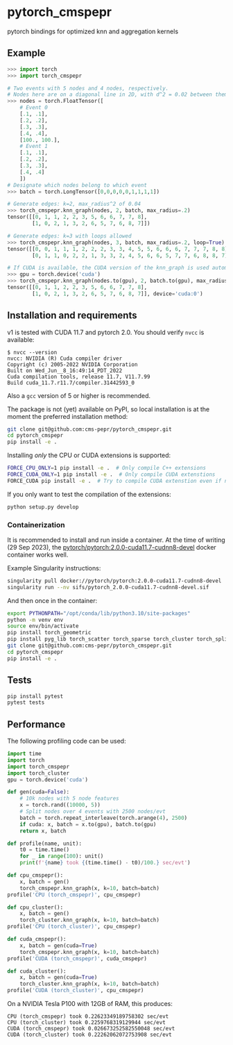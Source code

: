 # pytorch_cmspepr

pytorch bindings for optimized knn and aggregation kernels


## Example

```python
>>> import torch
>>> import torch_cmspepr

# Two events with 5 nodes and 4 nodes, respectively.
# Nodes here are on a diagonal line in 2D, with d^2 = 0.02 between them.
>>> nodes = torch.FloatTensor([
    # Event 0
    [.1, .1],
    [.2, .2],
    [.3, .3],
    [.4, .4],
    [100., 100.],
    # Event 1
    [.1, .1],
    [.2, .2],
    [.3, .3],
    [.4, .4]
    ])
# Designate which nodes belong to which event
>>> batch = torch.LongTensor([0,0,0,0,0,1,1,1,1])

# Generate edges: k=2, max_radius^2 of 0.04
>>> torch_cmspepr.knn_graph(nodes, 2, batch, max_radius=.2)
tensor([[0, 1, 1, 2, 2, 3, 5, 6, 6, 7, 7, 8],
        [1, 0, 2, 1, 3, 2, 6, 5, 7, 6, 8, 7]])

# Generate edges: k=3 with loops allowed
>>> torch_cmspepr.knn_graph(nodes, 3, batch, max_radius=.2, loop=True)
tensor([[0, 0, 1, 1, 1, 2, 2, 2, 3, 3, 4, 5, 5, 6, 6, 6, 7, 7, 7, 8, 8],
        [0, 1, 1, 0, 2, 2, 1, 3, 3, 2, 4, 5, 6, 6, 5, 7, 7, 6, 8, 8, 7]])

# If CUDA is available, the CUDA version of the knn_graph is used automatically:
>>> gpu = torch.device('cuda') 
>>> torch_cmspepr.knn_graph(nodes.to(gpu), 2, batch.to(gpu), max_radius=.2)
tensor([[0, 1, 1, 2, 2, 3, 5, 6, 6, 7, 7, 8],
        [1, 0, 2, 1, 3, 2, 6, 5, 7, 6, 8, 7]], device='cuda:0')
```


## Installation and requirements

v1 is tested with CUDA 11.7 and pytorch 2.0.
You should verify `nvcc` is available:

```console
$ nvcc --version
nvcc: NVIDIA (R) Cuda compiler driver
Copyright (c) 2005-2022 NVIDIA Corporation
Built on Wed_Jun__8_16:49:14_PDT_2022
Cuda compilation tools, release 11.7, V11.7.99
Build cuda_11.7.r11.7/compiler.31442593_0
```

Also a `gcc` version of 5 or higher is recommended.

The package is not (yet) available on PyPI, so local installation is at the moment the
preferred installation method:

```bash
git clone git@github.com:cms-pepr/pytorch_cmspepr.git
cd pytorch_cmspepr
pip install -e .
```

Installing _only_ the CPU or CUDA extensions is supported:

```bash
FORCE_CPU_ONLY=1 pip install -e .  # Only compile C++ extensions
FORCE_CUDA_ONLY=1 pip install -e .  # Only compile CUDA extenstions
FORCE_CUDA pip install -e .  # Try to compile CUDA extenstion even if no device found
```

If you only want to test the compilation of the extensions:

```bash
python setup.py develop
```

### Containerization

It is recommended to install and run inside a container.
At the time of writing (29 Sep 2023), the [pytorch/pytorch:2.0.0-cuda11.7-cudnn8-devel](https://hub.docker.com/layers/pytorch/pytorch/2.0.0-cuda11.7-cudnn8-devel/images/sha256-96ccb2997a131f2455d70fb78dbb284bafe4529aaf265e344bae932c8b32b2a4?context=explore)
docker container works well.

Example Singularity instructions:

```bash
singularity pull docker://pytorch/pytorch:2.0.0-cuda11.7-cudnn8-devel
singularity run --nv sifs/pytorch_2.0.0-cuda11.7-cudnn8-devel.sif
```

And then once in the container:

```bash
export PYTHONPATH="/opt/conda/lib/python3.10/site-packages"
python -m venv env
source env/bin/activate
pip install torch_geometric
pip install pyg_lib torch_scatter torch_sparse torch_cluster torch_spline_conv -f https://data.pyg.org/whl/torch-2.0.0+cu117.html # Make sure to pick the right torch and CUDA versions here
git clone git@github.com:cms-pepr/pytorch_cmspepr.git
cd pytorch_cmspepr
pip install -e .
```


## Tests

```bash
pip install pytest
pytest tests
```


## Performance

The following profiling code can be used:

```python
import time
import torch
import torch_cmspepr
import torch_cluster
gpu = torch.device('cuda')

def gen(cuda=False):
    # 10k nodes with 5 node features
    x = torch.rand((10000, 5))
    # Split nodes over 4 events with 2500 nodes/evt
    batch = torch.repeat_interleave(torch.arange(4), 2500)
    if cuda: x, batch = x.to(gpu), batch.to(gpu)
    return x, batch

def profile(name, unit):
    t0 = time.time()
    for _ in range(100): unit()
    print(f'{name} took {(time.time() - t0)/100.} sec/evt')

def cpu_cmspepr():
    x, batch = gen()
    torch_cmspepr.knn_graph(x, k=10, batch=batch)
profile('CPU (torch_cmspepr)', cpu_cmspepr)

def cpu_cluster():
    x, batch = gen()
    torch_cluster.knn_graph(x, k=10, batch=batch)
profile('CPU (torch_cluster)', cpu_cmspepr)

def cuda_cmspepr():
    x, batch = gen(cuda=True)
    torch_cmspepr.knn_graph(x, k=10, batch=batch)
profile('CUDA (torch_cmspepr)', cuda_cmspepr)

def cuda_cluster():
    x, batch = gen(cuda=True)
    torch_cluster.knn_graph(x, k=10, batch=batch)
profile('CUDA (torch_cluster)', cpu_cmspepr)
```

On a NVIDIA Tesla P100 with 12GB of RAM, this produces:

```
CPU (torch_cmspepr) took 0.22623349189758302 sec/evt
CPU (torch_cluster) took 0.2259768319129944 sec/evt
CUDA (torch_cmspepr) took 0.026673252582550048 sec/evt
CUDA (torch_cluster) took 0.22262062072753908 sec/evt
```